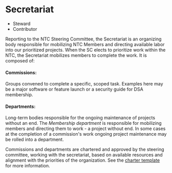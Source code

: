 # Secretariat
- Steward
- Contributor



Reporting to the NTC Steering Committee, the Secretariat is an organizing body responsible for mobilizing NTC Members and directing available labor into our prioritized projects. When the SC elects to prioritize work within the NTC, the Secretariat mobilizes members to complete the work. It is composed of:

#### Commissions:
Groups convened to complete a specific, scoped task. Examples here may be a major software or feature launch or a security guide for DSA membership.

#### Departments:
 Long-term bodies responsible for the ongoing maintenance of projects without an end. The *Membership department* is responsible for mobilizing members and directing them to work - a project without end. In some cases at the completion of a commission's work ongoing project maintenance may be rolled into a department.

Commissions and departments are chartered and approved by the steering committee, working with the secretariat, based on available resources and alignment with the priorities of the organization. See the [charter template](charter-template-for-new-commissions-and-departments) for more information.
